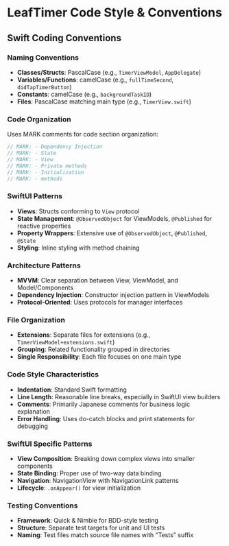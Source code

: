 # LeafTimer Code Style & Conventions

## Swift Coding Conventions

### Naming Conventions
- **Classes/Structs**: PascalCase (e.g., `TimerViewModel`, `AppDelegate`)
- **Variables/Functions**: camelCase (e.g., `fullTimeSecond`, `didTapTimerButton`)
- **Constants**: camelCase (e.g., `backgroundTaskID`)
- **Files**: PascalCase matching main type (e.g., `TimerView.swift`)

### Code Organization
Uses MARK comments for code section organization:
```swift
// MARK: - Dependency Injection
// MARK: - State
// MARK: - View
// MARK: - Private methods
// MARK: - Initialization
// MARK: - methods
```

### SwiftUI Patterns
- **Views**: Structs conforming to `View` protocol
- **State Management**: `@ObservedObject` for ViewModels, `@Published` for reactive properties
- **Property Wrappers**: Extensive use of `@ObservedObject`, `@Published`, `@State`
- **Styling**: Inline styling with method chaining

### Architecture Patterns
- **MVVM**: Clear separation between View, ViewModel, and Model/Components
- **Dependency Injection**: Constructor injection pattern in ViewModels
- **Protocol-Oriented**: Uses protocols for manager interfaces

### File Organization
- **Extensions**: Separate files for extensions (e.g., `TimerViewModel+extensions.swift`)
- **Grouping**: Related functionality grouped in directories
- **Single Responsibility**: Each file focuses on one main type

### Code Style Characteristics
- **Indentation**: Standard Swift formatting
- **Line Length**: Reasonable line breaks, especially in SwiftUI view builders
- **Comments**: Primarily Japanese comments for business logic explanation
- **Error Handling**: Uses do-catch blocks and print statements for debugging

### SwiftUI Specific Patterns
- **View Composition**: Breaking down complex views into smaller components
- **State Binding**: Proper use of two-way data binding
- **Navigation**: NavigationView with NavigationLink patterns
- **Lifecycle**: `.onAppear()` for view initialization

### Testing Conventions
- **Framework**: Quick & Nimble for BDD-style testing
- **Structure**: Separate test targets for unit and UI tests
- **Naming**: Test files match source file names with "Tests" suffix
